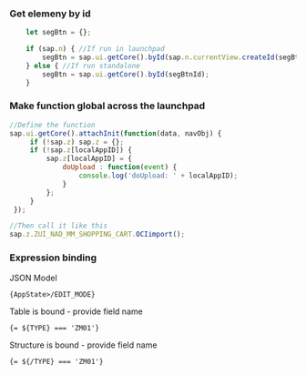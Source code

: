### Get elemeny by id
```Javascript
    let segBtn = {};

    if (sap.n) { //If run in launchpad
        segBtn = sap.ui.getCore().byId(sap.n.currentView.createId(segBtnId));
    } else { //If run standalone
        segBtn = sap.ui.getCore().byId(segBtnId);
    }
```

### Make function global across the launchpad
```Javascript
//Define the function
sap.ui.getCore().attachInit(function(data, navObj) {
     if (!sap.z) sap.z = {};
     if (!sap.z[localAppID]) {
         sap.z[localAppID] = {
             doUpload : function(event) {
                 console.log('doUpload: ' + localAppID);
             }
         };
     }
 });

//Then call it like this
sap.z.ZUI_NAD_MM_SHOPPING_CART.OCIimport();
```
### Expression binding
JSON Model
```
{AppState>/EDIT_MODE}
```
Table is bound - provide field name 
```
{= ${TYPE} === 'ZM01'}
```

Structure is bound - provide field name 
```
{= ${/TYPE} === 'ZM01'}
```
